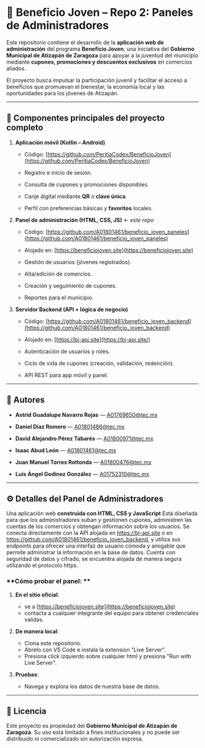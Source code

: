 
# 📱 Beneficio Joven – Repo 2: Paneles de Administradores

Este repositorio contiene el desarrollo de la **aplicación web de administración** del programa **Beneficio Joven**, una iniciativa del **Gobierno Municipal de Atizapán de Zaragoza** para apoyar a la juventud del municipio mediante **cupones, promociones y descuentos exclusivos** en comercios aliados.

El proyecto busca impulsar la participación juvenil y facilitar el acceso a beneficios que promuevan el bienestar, la economía local y las oportunidades para los jóvenes de Atizapán.

----------

## 🌟 Componentes principales del proyecto completo

1.  **Aplicación móvil (Kotlin – Android)**
    
    -   Código: [https://github.com/PeritiaCodex/BeneficioJoven](https://github.com/PeritiaCodex/BeneficioJoven)
        
    -   Registro e inicio de sesión.
        
    -   Consulta de cupones y promociones disponibles.
        
    -   Canje digital mediante **QR** o **clave única**.
        
    -   Perfil con preferencias básicas y **favoritos** locales.
        
2.  **Panel de administración (HTML, CSS, JS)** ← _este repo_
    
    -   Código: [https://github.com/A01801461/beneficio_joven_paneles](https://github.com/A01801461/beneficio_joven_paneles)
  
    -   Alojado en: [https://beneficiojoven.site](https://beneficiojoven.site)
        
    -   Gestión de usuarios (jóvenes registrados).
        
    -   Alta/edición de comercios.
        
    -   Creación y seguimiento de cupones.
        
    -   Reportes para el municipio.
        
3.  **Servidor Backend (API + lógica de negocio)**
    
    -   Código: [https://github.com/A01801461/beneficio_joven_backend](https://github.com/A01801461/beneficio_joven_backend)
        
    -   Alojado en: [https://bj-api.site](https://bj-api.site/)
        
    -   Autenticación de usuarios y roles.
        
    -   Ciclo de vida de cupones (creación, validación, redención).
        
    -   API REST para app móvil y panel.
        

----------

## 👥 Autores

-   **Astrid Guadalupe Navarro Rojas** — [A01769650@tec.mx](mailto:A01769650@tec.mx)
    
-   **Daniel Díaz Romero** — [A01801486@tec.mx](mailto:A01801486@tec.mx)
    
-   **David Alejandro Pérez Tabarés** — [A01800971@tec.mx](mailto:A01800971@tec.mx)
    
-   **Isaac Abud León** — [A01801461@tec.mx](mailto:A01801461@tec.mx)
    
-   **Juan Manuel Torres Rottonda** — [A01800476@tec.mx](mailto:A01800476@tec.mx)
    
-   **Luis Ángel Godínez González** — [A01752310@tec.mx](mailto:A01752310@tec.mx)
    


----------

## ⚙️ Detalles del Panel de Administradores

Una aplicación web **construida con HTML, CSS y JavaScript** Está diseñada para que los administradores suban y gestionen cupones, administren las cuentas de los comercios y obtengan información sobre los usuarios. Se conecta directamente con la API alojada en https://bj-api.site o en https://github.com/A01801461/beneficio_joven_backend, y utiliza sus endpoints para ofrecer una interfaz de usuario cómoda y amigable que permite administrar la información en la base de datos. Cuenta con seguridad de datos y cifrado, se encuentra alojada de manera segura utilizando el protocolo https.

### **Cómo probar el panel: **

1. **En el sitio oficial**:
   - ve a [https://beneficiojoven.site](https://beneficiojoven.site)
   - contacta a cualquier integrante del equipo para obtener credenciales validas.

2. **De manera local**:
   - Clona este repositorio.
   - Abrelo con VS Code e instala la extension "Live Server".
   - Presiona click izquierdo sobre cualquier html y presiona "Run with Live Server".

3. **Pruebas**:
   - Navega y explora los datos de nuestra base de datos.

---

## 📄 Licencia

Este proyecto es propiedad del **Gobierno Municipal de Atizapán de Zaragoza**.
Su uso está limitado a fines institucionales y no puede ser distribuido ni comercializado sin autorización expresa.
